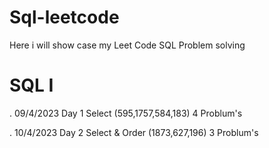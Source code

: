 # Sql-leetcode
Here i will show case my Leet Code SQL Problem solving 


<h1> SQL I</h1>
. 09/4/2023 Day 1 Select (595,1757,584,183) 4 Problum's

. 10/4/2023 Day 2 Select & Order (1873,627,196) 3 Problum's
